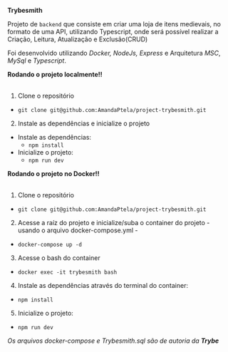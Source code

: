   <strong> Trybesmith </strong><br />

Projeto de `backend` que consiste em criar uma loja de itens medievais, no formato de uma API, utilizando Typescript, onde será possível realizar a Criação, Leitura, Atualização e Exclusão(CRUD)

Foi desenvolvido utilizando _Docker, NodeJs, Express_ e Arquitetura _MSC_, _MySql_ e _Typescript_.

  <summary><strong>Rodando o projeto localmente‼️ </strong></summary><br />
  
  1. Clone o repositório
   - `git clone git@github.com:AmandaPtela/project-trybesmith.git`
    
  2. Instale as dependências e inicialize o projeto
  - Instale as dependências:
    - `npm install`
  - Inicialize o projeto:
    - `npm run dev` 
  
  <summary><strong>Rodando o projeto no Docker‼️ </strong></summary><br />
  
  1. Clone o repositório
   - `git clone git@github.com:AmandaPtela/project-trybesmith.git`
  
  2. Acesse a raíz do projeto e inicialize/suba o container do projeto - usando o arquivo docker-compose.yml -
   - `docker-compose up -d`
     
  3. Acesse o bash do container
   - `docker exec -it trybesmith bash`
  4. Instale as dependências através do terminal do container:
   - `npm install`
  5. Inicialize o projeto:
   - `npm run dev`
  
*Os arquivos _docker-compose_ e _Trybesmith.sql_ são de autoria da **Trybe***
